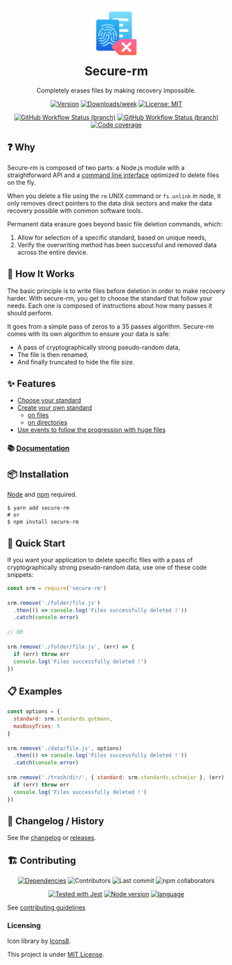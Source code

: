 <h1 align="center">
  <img src="./assets/logo.png" alt="secure-rm" width="25%">
  <br>
  <strong>Secure-rm</strong>
  <br>
</h1>
<p align="center">Completely erases files by making recovery impossible.</p>

<p align="center">
  <a href="https://www.npmjs.com/package/secure-rm"><img src="https://img.shields.io/npm/v/secure-rm.svg?style=flat-square" alt="Version"></a>
  <a href="https://www.npmjs.com/package/secure-rm"><img src="https://img.shields.io/npm/dw/secure-rm.svg?style=flat-square" alt="Downloads/week"></a>
  <a href="https://github.com/oganexon/secure-rm/blob/master/LICENSE"><img src="https://img.shields.io/npm/l/secure-rm.svg?style=flat-square" alt="License: MIT"></a>
</p>
<p align="center">
  <a href="https://github.com/secure-rm/core/actions?query=branch%3Amaster"><img alt="GitHub Workflow Status (branch)" src="https://img.shields.io/github/workflow/status/secure-rm/core/Node%20CI/master?style=flat-square&label=master%20build" alt="Build Status: master"></a>
  <a href="https://github.com/secure-rm/core/actions?query=branch%3Adevelop"><img alt="GitHub Workflow Status (branch)" src="https://img.shields.io/github/workflow/status/secure-rm/core/Node%20CI/develop?style=flat-square&label=dev%20build" alt="Build Status: develop"></a>
  <a href="https://coveralls.io/github/secure-rm/core"><img src="https://img.shields.io/coveralls/github/secure-rm/core?style=flat-square" alt="Code coverage"></a>
</p>

## ❓ Why

Secure-rm is composed of two parts: a Node.js module with a straightforward API and a [command line interface](https://www.npmjs.com/package/secure-rm-cli) optimized to delete files on the fly.

When you delete a file using the `rm` UNIX command or `fs.unlink` in node, it only removes direct pointers to the data disk sectors and make the data recovery possible with common software tools.

Permanent data erasure goes beyond basic file deletion commands, which:

1. Allow for selection of a specific standard, based on unique needs,
2. Verify the overwriting method has been successful and removed data across the entire device.

## 🔩 How It Works

The basic principle is to write files before deletion in order to make recovery harder. With secure-rm, you get to choose the standard that follow your needs. Each one is composed of instructions about how many passes it should perform.

It goes from a simple pass of zeros to a 35 passes algorithm. Secure-rm comes with its own algorithm to ensure your data is safe:

* A pass of cryptographically strong pseudo-random data,
* The file is then renamed,
* And finally truncated to hide the file size.

## ✨ Features

* [Choose your standard](https://docs.secure-rm.com/core/standards)
* [Create your own standard](https://docs.secure-rm.com/core/custom-standard)
  * [on files](https://docs.secure-rm.com/core/custom-standard/unlink-methods)
  * [on directories](https://docs.secure-rm.com/core/custom-standard/rmdir-methods)
* [Use events to follow the progression with huge files](https://docs.secure-rm.com/core/events.md)

### 📚 [Documentation](https://docs.secure-rm.com/core/getting-started)

## 📦 Installation

[Node](https://nodejs.org/) and [npm](https://www.npmjs.com/) required.

```shell
$ yarn add secure-rm
# or
$ npm install secure-rm
```

## 🚀 Quick Start

If you want your application to delete specific files with a pass of cryptographically strong pseudo-random data, use one of these code snippets:

```javascript
const srm = require('secure-rm')

srm.remove('./folder/file.js')
  .then(() => console.log('Files successfully deleted !'))
  .catch(console.error)

// OR

srm.remove('./folder/file.js', (err) => {
  if (err) throw err
  console.log('Files successfully deleted !')
})
```

## 📋 Examples

```javascript
const options = {
  standard: srm.standards.gutmann,
  maxBusyTries: 5
}

srm.remove('./data/file.js', options)
  .then(() => console.log('Files successfully deleted !'))
  .catch(console.error)

srm.remove('./trash/dir/', { standard: srm.standards.schneier }, (err) => {
  if (err) throw err
  console.log('Files successfully deleted !')
})
```

## 📜 Changelog / History

See the [changelog](/CHANGELOG.md) or [releases](https://github.com/oganexon/secure-rm/releases).

## 🏗️ Contributing

<p align="center">
  <a href="https://libraries.io/npm/secure-rm"><img src="https://img.shields.io/librariesio/release/npm/secure-rm?style=flat-square&logo=npm" alt="Dependencies"></a>
  <img src="https://img.shields.io/github/contributors/secure-rm/core?style=flat-square" alt="Contributors">
  <img src="https://img.shields.io/github/last-commit/secure-rm/core/develop?style=flat-square" alt="Last commit">
  <img src="https://img.shields.io/npm/collaborators/secure-rm?style=flat-square" alt="npm collaborators">
</p>
<p align="center">
  <a href="https://jestjs.io"><img src="https://img.shields.io/badge/-jest-99424f?style=flat-square&logo=jest" alt="Tested with Jest"></a>
  <a href="https://nodejs.org"><img src="https://img.shields.io/badge/-node-gray?style=flat-square&logo=node.js" alt="Node version"></a>
  <a href="https://www.typescriptlang.org/"><img src="https://img.shields.io/badge/-typescript-blue?style=flat-square&logo=typescript" alt="language"></a>
</p>

See [contributing guidelines](/CONTRIBUTING.md)

### Licensing

Icon library by [Icons8](https://icons8.com/).

This project is under [MIT License](/LICENSE).
